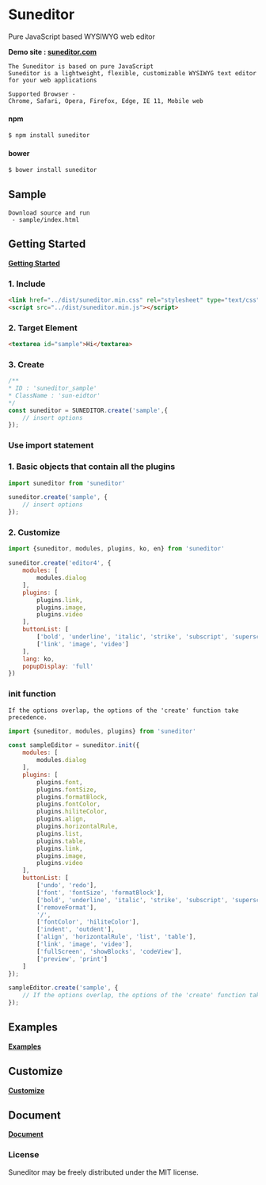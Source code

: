 # Suneditor
Pure JavaScript based WYSIWYG web editor

**Demo site : <a href="http://suneditor.com" target="_blank">suneditor.com</a>**

```properties
The Suneditor is based on pure JavaScript
Suneditor is a lightweight, flexible, customizable WYSIWYG text editor for your web applications

Supported Browser -
Chrome, Safari, Opera, Firefox, Edge, IE 11, Mobile web
```

#### npm

``` sh
$ npm install suneditor
```

#### bower

``` sh
$ bower install suneditor
```

## Sample
```text
Download source and run
 - sample/index.html
```

## Getting Started
**<a href="http://suneditor.com/sample/html/getting-started.html" target="_blank">Getting Started</a>**
### 1. Include
```html
<link href="../dist/suneditor.min.css" rel="stylesheet" type="text/css">
<script src="../dist/suneditor.min.js"></script>
```

### 2. Target Element
```html
<textarea id="sample">Hi</textarea>
```

### 3. Create
```javascript
/**
* ID : 'suneditor_sample'
* ClassName : 'sun-eidtor'
*/
const suneditor = SUNEDITOR.create('sample',{
    // insert options
});
```

### Use import statement

### 1. Basic objects that contain all the plugins
```javascript
import suneditor from 'suneditor'

suneditor.create('sample', {
    // insert options
});
```

### 2. Customize
```javascript
import {suneditor, modules, plugins, ko, en} from 'suneditor'

suneditor.create('editor4', {
    modules: [
        modules.dialog
    ],
    plugins: [
        plugins.link,
        plugins.image,
        plugins.video
    ],
    buttonList: [
        ['bold', 'underline', 'italic', 'strike', 'subscript', 'superscript'],
        ['link', 'image', 'video']
    ],
    lang: ko,
    popupDisplay: 'full'
})
```

### init function
```text
If the options overlap, the options of the 'create' function take precedence.
```
```javascript
import {suneditor, modules, plugins} from 'suneditor'

const sampleEditor = suneditor.init({
    modules: [
        modules.dialog
    ],
    plugins: [
        plugins.font,
        plugins.fontSize,
        plugins.formatBlock,
        plugins.fontColor,
        plugins.hiliteColor,
        plugins.align,
        plugins.horizontalRule,
        plugins.list,
        plugins.table,
        plugins.link,
        plugins.image,
        plugins.video
    ],
    buttonList: [
        ['undo', 'redo'],
        ['font', 'fontSize', 'formatBlock'],
        ['bold', 'underline', 'italic', 'strike', 'subscript', 'superscript'],
        ['removeFormat'],
        '/',
        ['fontColor', 'hiliteColor'],
        ['indent', 'outdent'],
        ['align', 'horizontalRule', 'list', 'table'],
        ['link', 'image', 'video'],
        ['fullScreen', 'showBlocks', 'codeView'],
        ['preview', 'print']
    ]
});

sampleEditor.create('sample', {
    // If the options overlap, the options of the 'create' function take precedence.
});
```

## Examples
**<a href="http://suneditor.com/sample/html/examples.html" target="_blank">Examples</a>**

## Customize
**<a href="http://suneditor.com/sample/html/customize.html" target="_blank">Customize</a>**

## Document
**<a href="http://suneditor.com/sample/html/document.html" target="_blank">Document</a>**
    
    
### License
Suneditor may be freely distributed under the MIT license.
